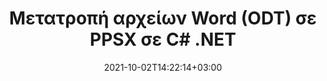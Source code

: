 ---
############################# Static ############################
layout: "autogen-gist"
date: 2021-10-02T14:22:14+03:00
draft: false
path: "el/total/net/conversion/odt-to-ppsx/"
other_out_formats: "PDF DOC DOCX DOCM DOT DOTX DOTM TXT RTF HTML HTM MHTML MHT XLS XLSX XLSM XLSB XLT XLTX XLTM XLAM CSV TSV DIF SXC FODS PPT PPTX PPS PPSX PPSM POT POTX PPTM POTM ODT OTT OTP ODP ODS EMZ WMZ SVG SVGZ XPS TEX DCM WMF EMF BMP PNG GIF JPEG TIFF ICO WEBP JP2 TGA PSB PSD EPUB MD FODP JPG"
ad_headline: "Μετατροπή ODT σε PPSX | .NET"
ad_description: "Η πιο ακριβής λύση μετατροπής εγγράφων ODT σε PPSX για τις εφαρμογές σας .NET."

############################# Head ############################
head_title: "Μετατροπή ODT σε PPSX σε C# ASP.NET | Μετατροπή εγγράφου .NET Word"
head_description: "API μετατροπής εγγράφων επεξεργασίας κειμένου .NET. Μετατρέψτε το ODT σε PPSX και 100+ άλλες εικόνες και μορφές αρχείων σε εφαρμογές .NET (C#, VB.NET, ASP.NET & .NET Core). Εμφανίστε το έγγραφο Converted PPSX ως πρόγραμμα προβολής HTML."

############################# Header ############################
title: "Μετατροπή αρχείων Word (ODT) σε PPSX σε C# .NET"
description: "Μετατρέψτε μέσω προγραμματισμού ODT (αρχεία Word) σε PPSX σε εφαρμογές C# VB.NET & ASP.NET χρησιμοποιώντας ευέλικτες δυνατότητες μετατροπής εγγράφων που σας επιτρέπουν να προσαρμόσετε την εμφάνιση του εγγράφου που προκύπτει. Μετατρέψτε όλες τις δημοφιλείς μορφές εγγράφων επεξεργασίας κειμένου σε υπολογιστικά φύλλα Excel, παρουσιάσεις PowerPoint, PDF, Photoshop, eBook, μορφές αρχείων web και εικόνας. Το εγγενές API μετατροπής .NET προσφέρει πολλές επιλογές μετατροπής εγγράφων για τη μετατροπή ολόκληρου του εγγράφου ή την επιλογή συγκεκριμένων σελίδων του αρχείου προέλευσης εγγράφου με βάση τους επιλεκτικούς αριθμούς σελίδων ή το εύρος σελίδων και την εύκολη μετατροπή σε υποστηριζόμενη μορφή εγγράφου."

############################# SubMenu ############################
submenu:
    enable: false

############################# Content ############################
content:
    enable: true
    block:
    - title_left: "Πώς να μετατρέψετε ODT σε PPSX στο C# .NET"
      content_left: |
          Ακολουθήστε αυτά τα απλά βήματα για τη μετατροπή ODT σε PPSX στο .NET. Προβάλετε το έγγραφο PPSX που έχει μετατραπεί ως έχει ή αποδώστε και εμφανίστε το ως HTML χωρίς τη χρήση εξωτερικού λογισμικού.

          -   Δημιουργήστε αντικείμενο **Converter** για να μετατρέψετε το έγγραφο ODT
          -   Ορίστε τις επιλογές μετατροπής για μορφή PPSX
          -   Καλέστε τη μέθοδο **Convert** της παρουσίας κλάσης **Converter** για μετατροπή σε PPSX
          -   Ορίστε επιλογές για το πρόγραμμα προβολής HTML
          -   Δημιουργήστε αντικείμενο **Viewer** για να προβάλετε το μετατρεπόμενο PPSX ως HTML
          
      title_right: "Λήψεις & Οδηγίες Εγκατάστασης"
      content_right: |
          Απαιτείτε χώρους ονομάτων `GroupDocs.Conversion` και `GroupDocs.Viewer` για να μετατρέψετε μορφές αρχείων word σε ένα ευρύ φάσμα εικόνων και τύπων εγγράφων όπως PDF, Microsoft Office (Word, Excel, PowerPoint, Project, Outlook), OpenDocument, HTML και Διαγράμματα CAD. Εξερευνήστε άλλα [.NET API για έγγραφα του Office](https://products.conholdate.com/total/net/) όπως προσφέρονται από το Conholdate.Total.
          
          Αποκτήστε τα αντίστοιχα αρχεία συναρμολόγησης από το [λήψεις](https://downloads.conholdate.com/total/net) ή λάβετε ολόκληρο το πακέτο από το [NuGet](https://www.nuget.org/packages/Conholdate.Total/) για να προσθέσετε το `Conholdate.Total για .NET` απευθείας στον χώρο εργασίας σας.
          
      gisthash: "4f311c07ae9ee691b8afb7960aa6c806"
      gistfile: "word-to-pdf-conversion.cs"

    - title_left: "Προσθήκη υδατογραφήματος κειμένου ή εικόνας στο PPSX σε C#"
      content_left: |
          Μετατρέψτε με ακρίβεια έγγραφα (ODT σε PPSX) ακριβώς όπως το αρχικό αρχείο και εφαρμόστε υδατογραφήματα κειμένου ή εικόνας στις σελίδες εγγράφων που έχουν μετατραπεί χρησιμοποιώντας C# .NET.

          -   Δημιουργήστε αντικείμενο **Converter** για να μετατρέψετε το έγγραφο ODT
          -   Δημιουργία νέας παρουσίας της κλάσης **WatermarkOptions**
          -   Καθορισμός ιδιοτήτων υδατογραφήματος (χρώμα, πλάτος, κείμενο, εικόνα κ.λπ.)
          -   Δημιουργήστε την κατάλληλη κλάση **ConvertOptions**
          -   Ορίστε την ιδιότητα **Watermark** της παρουσίας **ConvertOptions**
          -   Καλέστε τη μέθοδο **Convert** της παρουσίας κλάσης **Converter** για μετατροπή σε PPSX
        
      title_right: "Εξαγωγή πληροφοριών εγγράφου πηγής"
      content_right: |
          Η δυνατότητα εξαγωγής πληροφοριών εγγράφων όχι μόνο επιτρέπει τη λήψη των βασικών πληροφοριών σχετικά με το αρχείο προέλευσης του εγγράφου, αλλά υποστηρίζει επίσης την εξαγωγή ορισμένων πολύτιμων πληροφοριών σχετικά με τη μορφή αρχείου, όπως ημερομηνίες έναρξης και λήξης έργου ενός αρχείου Microsoft Project, τυχόν περιορισμούς εκτύπωσης σε ένα έγγραφο PDF, λίστα φακέλων που περικλείονται σε ένα αρχείο δεδομένων του Outlook κ.λπ.

          Μετατρέψτε δημοφιλείς μορφές αρχείων εγγράφων σε διαφορετικά λειτουργικά συστήματα όπως Windows, Linux ή macOS ενώ χρησιμοποιείτε πλατφόρμες όπως τα Windows Azure, Mono και Xamarin.
          
      gisthash: "a15affe15284876ce010a315a09da1f0"
      gistfile: "convert-word-to-pdf-and-add-text-watermark-to-converted-pdf.cs"

    - title_left: "Μετατροπή Word που προστατεύεται με κωδικό πρόσβασης σε PDF"
      content_left: |
          Η μετατροπή εγγράφων που προστατεύονται με κωδικό πρόσβασης στο .NET είναι πλέον ευκολότερη με το Conholdate.Total για API .NET. Απλώς προσθέστε μερικές γραμμές κώδικα C# και μετατρέψτε με ακρίβεια ένα έγγραφο του Microsoft Word που προστατεύεται με κωδικό πρόσβασης σε αρχείο PDF χωρίς τη χρήση εξωτερικού λογισμικού.

          -   Καθορίστε **LoadOptions** και ορίστε κωδικό πρόσβασης από συγκεκριμένες επιλογές φόρτωσης εγγράφων
          -   Δημιουργήστε αντικείμενο **Converter** για να μετατρέψετε το έγγραφο του Word
          -   Δημιουργήστε την τάξη **PdfConvertOptions**
          -   Καλέστε τη μέθοδο **Convert** της κλάσης **Converter** για μετατροπή σε PDF
          
      title_right: "Φόρτωση και μετατροπή εγγράφων που βρίσκονται από απόσταση"
      content_right: |
          Χρησιμοποιώντας το Conholdate.Total για .NET – οι προγραμματιστές μπορούν να φορτώσουν και να μετατρέψουν έγγραφα από διάφορες απομακρυσμένες τοποθεσίες και πόρους αποθήκευσης εγγράφων cloud, όπως Amazon S3, Microsoft Azure Blob, FTP, τοπικό δίσκο, ροή ή μια απλή διεύθυνση URL. Απλώς πρέπει να καθορίσετε τη μέθοδο για να αποκτήσετε απομακρυσμένη ροή εγγράφων και στη συνέχεια να τη μεταβιβάσετε στην κλάση Converter ως κατασκευαστή.
          
          Τα API Conholdate.Total για .NET είναι εγγενή στα Windows Forms, ASP.NET, WPF, WCF ή οποιονδήποτε τύπο εφαρμογής που βασίζεται σε .NET Framework 2.0 ή νεότερη έκδοση.
          
      gisthash: "3b7541492166a47d49ca85c55b531055"
      gistfile: "convert-password-protected-word-to-pdf.cs"

############################# About Formats ############################
about_formats:
    enable: false
############################# More Formats ############################
more_formats:
    enable: true
    auto: false
    other_out_formats: PDF DOC DOCX DOCM DOT DOTX DOTM TXT RTF HTML HTM MHTML MHT XLS XLSX XLSM XLSB XLT XLTX XLTM XLAM CSV TSV DIF SXC FODS PPT PPTX PPS PPSX PPSM POT POTX PPTM POTM ODT OTT OTP ODP ODS EMZ WMZ SVG SVGZ XPS TEX DCM WMF EMF BMP PNG GIF JPEG TIFF ICO WEBP JP2 TGA PSB PSD EPUB MD FODP JPG
############################# Back to top ###############################
back_to_top:
  enable: true
---